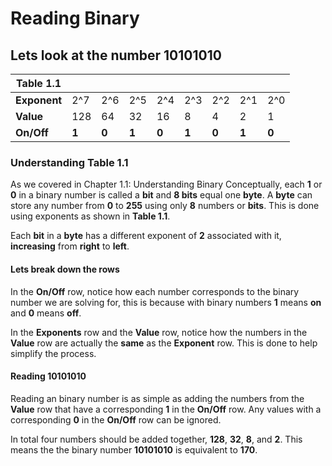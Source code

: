 # Reading Binary
## Lets look at the number **10101010**

| Table 1.1 | | | | | | | | |
|-|-|-|-|-|-|-|-|-|
|**Exponent** | 2^7 | 2^6 | 2^5 | 2^4 | 2^3 | 2^2 | 2^1 | 2^0 |
|**Value**| 128 | 64 | 32 | 16 | 8 | 4 | 2 | 1
|**On/Off**| **1** | **0** | **1** | **0** | **1** | **0** | **1** | **0** |

### Understanding Table 1.1
As we covered in Chapter 1.1: Understanding Binary Conceptually, each **1** or **0** in a binary number is called a **bit** and **8 bits** equal one **byte**. A **byte** can store any number from **0** to **255** using only **8** numbers or **bits**. This is done using exponents as shown in **Table 1.1**.

Each **bit** in a **byte** has a different exponent of **2** associated with it, **increasing** from **right** to **left**.
#### Lets break down the rows
In the **On/Off** row, notice how each number corresponds to the binary number we are solving for, this is because with binary numbers **1** means **on** and **0** means **off**.

In the **Exponents** row and the **Value** row, notice how the numbers in the **Value** row are actually the **same** as the **Exponent** row. This is done to help simplify the process.

#### Reading **10101010**
Reading an binary number is as simple as adding the numbers from the **Value** row that have a corresponding **1** in the **On/Off** row. Any values with a corresponding **0** in the  **On/Off** row can be ignored.

In total four numbers should be added together, **128**, **32**, **8**, and **2**.
 This means the the binary number **10101010** is equivalent to **170**.
